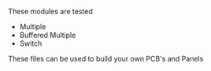 These modules are tested

- Multiple
- Buffered Multiple
- Switch

These files can be used to build your own PCB's and Panels
